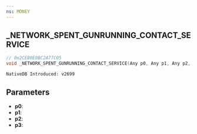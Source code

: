 ```yaml
---
ns: MONEY 
---
```


## _NETWORK_SPENT_GUNRUNNING_CONTACT_SERVICE

```c
// 0x2CEB0E0BC2A77C05 
void _NETWORK_SPENT_GUNRUNNING_CONTACT_SERVICE(Any p0, Any p1, Any p2, Any p3);
```

```
NativeDB Introduced: v2699
```

## Parameters
* **p0**:
* **p1**:
* **p2**:
* **p3**:
